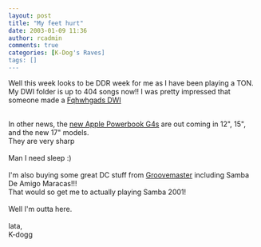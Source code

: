 ```yaml
---
layout: post
title: "My feet hurt"
date: 2003-01-09 11:36
author: rcadmin
comments: true
categories: [K-Dog's Raves]
tags: []
---
```

Well this week looks to be DDR week for me as I have been playing a TON. My DWI folder is up to 404 songs now!! I was pretty impressed that someone made a <A HREF="http://www.bemanistyle.com">Fqhwhgads DWI</A>
<br />

<br />
In other news, the <A HREF="http://store.apple.com">new Apple Powerbook G4s</A> are out coming in 12", 15", and the new 17" models.
<br />
They are very sharp
<br />

<br />
Man I need sleep :)
<br />

<br />
I'm also buying some great DC stuff from <A HREF="http://groovemaster.livejournal.com">Groovemaster</A> including Samba De Amigo Maracas!!!
<br />
That would so get me to actually playing Samba 2001!
<br />

<br />
Well I'm outta here.
<br />

<br />
lata,
<br />
K-dogg
